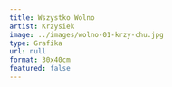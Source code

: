 ```yaml
---
title: Wszystko Wolno
artist: Krzysiek
image: ../images/wolno-01-krzy-chu.jpg
type: Grafika
url: null
format: 30x40cm
featured: false
---
```

